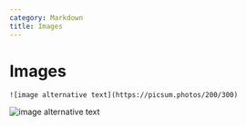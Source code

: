 ```yaml
---
category: Markdown
title: Images
---
```


# Images

```
![image alternative text](https://picsum.photos/200/300)
```

![image alternative text](https://picsum.photos/200/300)